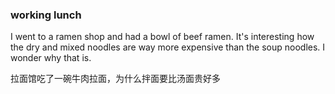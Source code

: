 ### working lunch

I went to a ramen shop and had a bowl of beef ramen. It's interesting how the dry and mixed noodles are way more expensive than the soup noodles. I wonder why that is. <br>

拉面馆吃了一碗牛肉拉面，为什么拌面要比汤面贵好多 <br>
